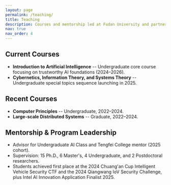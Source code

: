 ```yaml
---
layout: page
permalink: /teaching/
title: Teaching
description: Courses and mentorship led at Fudan University and partner institutions.
nav: true
nav_order: 4
---
```


## Current Courses

- **Introduction to Artificial Intelligence** -- Undergraduate core course focusing on trustworthy AI foundations (2024&ndash;2026).
- **Cybernetics, Information Theory, and Systems Theory** -- Undergraduate special topics sequence launching in 2025.

## Recent Courses

- **Computer Principles** -- Undergraduate, 2022&ndash;2024.
- **Large-scale Distributed Systems** -- Graduate, 2022&ndash;2024.

## Mentorship & Program Leadership

- Advisor for Undergraduate AI Class and Tengfei College mentor (2025 cohort).
- Supervision: 15 Ph.D., 6 Master's, 4 Undergraduate, and 2 Postdoctoral researchers.
- Students achieved first place at the 2024 Chuang'an Cup Intelligent Vehicle Security CTF and the 2024 Qiangwang IoV Security Challenge, plus Intel AI Innovation Application Finalist 2025.
